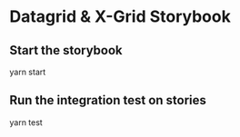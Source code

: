 # Datagrid & X-Grid Storybook

## Start the storybook
yarn start

## Run the integration test on stories
yarn test
